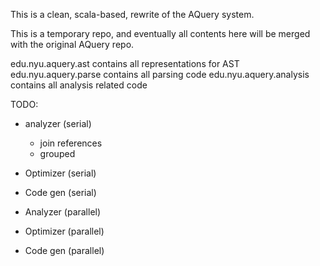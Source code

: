 This is a clean, scala-based, rewrite of the AQuery system.

This is a temporary repo, and eventually all contents here will be merged
with the original AQuery repo.


edu.nyu.aquery.ast contains all representations for AST
edu.nyu.aquery.parse contains all parsing code
edu.nyu.aquery.analysis contains all analysis related code

TODO:
* analyzer (serial)
   * join references
   * grouped
* Optimizer (serial)
* Code gen (serial)

* Analyzer (parallel)
* Optimizer (parallel)
* Code gen (parallel)
